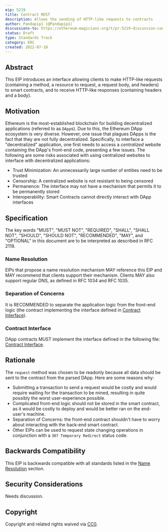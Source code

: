 ```yaml
---
eip: 5219
title: Contract REST
description: Allows the sending of HTTP-like requests to contracts
author: Pandapip1 (@Pandapip1)
discussions-to: https://ethereum-magicians.org/t/pr-5219-discussion-contract-rest/9907
status: Draft
type: Standards Track
category: ERC
created: 2022-07-10
---
```


## Abstract

This EIP introduces an interface allowing clients to make HTTP-like requests (containing a method, a resource to request, a request body, and headers) to smart contracts, and to receive HTTP-like responses (containing headers and a body).

## Motivation

Ethereum is the most-established blockchain for building decentralized applications (referred to as `DApp`s). Due to this, the Ethereum DApp ecosystem is very diverse. However, one issue that plagues DApps is the fact that they are not fully decentralized. Specifically, to interface a "decentralized" application, one first needs to access a *centralized* website containing the DApp's front-end code, presenting a few issues. The following are some risks associated with using centralized websites to interface with decentralized applications:

- Trust Minimization: An unnecessarily large number of entities need to be trusted
- Censorship: A centralized website is not resistant to being censored
- Permanence: The interface may not have a mechanism that permits it to be permanently stored
- Interoperability: Smart Contracts cannot directly interact with DApp interfaces
  
## Specification

The key words "MUST", "MUST NOT", "REQUIRED", "SHALL", "SHALL NOT", "SHOULD", "SHOULD NOT", "RECOMMENDED", "MAY", and "OPTIONAL" in this document are to be interpreted as described in RFC 2119.

### Name Resolution

EIPs that propose a name resolution mechanism MAY reference this EIP and MAY recommend that clients support their mechanism. Clients MAY also support regular DNS, as defined in RFC 1034 and RFC 1035.

### Separation of Concerns

It is RECOMMENDED to separate the application logic from the front-end logic (the contract implementing the interface defined in [Contract Interface](#contract-interface)).

### Contract Interface

DApp contracts MUST implement the interface defined in the following file: [Contract Interface](../assets/eip-5219/IDecentralizedApp.sol).

## Rationale

The `request` method was chosen to be readonly because all data should be sent to the contract from the parsed DApp. Here are some reasons why:

- Submitting a transaction to send a request would be costly and would require waiting for the transaction to be mined, resulting in quite possibly the worst user-experience possible.
- Complicated front-end logic should not be stored in the smart contract, as it would be costly to deploy and would be better ran on the end-user's machine.
- Separation of Concerns: the front-end contract shouldn't have to worry about interacting with the back-end smart contract.
- Other EIPs can be used to request state changing operations in conjunction with a `307 Temporary Redirect` status code.

## Backwards Compatibility

This EIP is backwards compatible with all standards listed in the [Name Resolution](#name-resolution) section.

## Security Considerations

Needs discussion.

## Copyright

Copyright and related rights waived via [CC0](../LICENSE.md).
